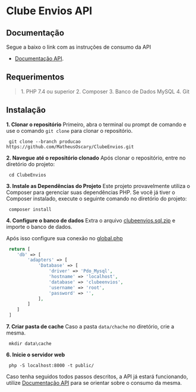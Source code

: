 Clube Envios API
==============

Documentação
------------

Segue a baixo o link com as instruções de consumo da API

- [Documentação API](https://documenter.getpostman.com/view/21977186/2sAY4rEjvF).

Requerimentos
------------
  
>1\. PHP 7.4 ou superior
>2\. Composer
>3\. Banco de Dados MySQL
>4\. Git


Instalação
------------
**1\. Clonar o repositório**
Primeiro, abra o terminal ou prompt de comando e use o comando `git clone` para clonar o repositório.

```console
 git clone --branch producao https://github.com/MatheusOscary/ClubeEnvios.git
```

**2\. Navegue até o repositório clonado**
Após clonar o repositório, entre no diretório do projeto:

```console
 cd ClubeEnvios
```

**3\. Instale as Dependências do Projeto**
Este projeto provavelmente utiliza o Composer para gerenciar suas dependências PHP. Se você já tiver o Composer instalado, execute o seguinte comando no diretório do projeto:

```console
 composer install
```
**4\. Configure o banco de dados**
Extra o arquivo [clubeenvios.sql.zip](clubeenvios.sql.zip) e importe o banco de dados.

Após isso configure sua conexão no [global.php](config/autoload/global.php)

```php
 return [
    'db' => [
        'adapters' => [
            'Database' => [
                'driver' => 'Pdo_Mysql',
                'hostname' => 'localhost',
                'database' => 'clubeenvios',
                'username' => 'root',
                'password' => '',
            ],
        ]
    ]
 ]
```
**7\. Criar pasta de cache**
Caso a pasta `data/chache` no diretório,
crie a mesma.

```console
 mkdir data\cache
```

**6\. Inicie o servidor web**

```console
 php -S localhost:8000 -t public/
```
Caso tenha seguidos todos passos descritos,
a API já estará funcionando, utilize [Documentação API](https://documenter.getpostman.com/view/21977186/2sAY4rEjvF) para se orientar sobre o consumo da mesma.